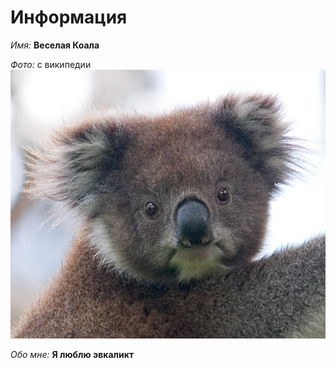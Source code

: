 ﻿# Информация

_Имя:_       **Веселая Коала**

_Фото:_  с википедии ![File](img/file.png)

_Обо мне:_  **Я люблю эвкаликт**